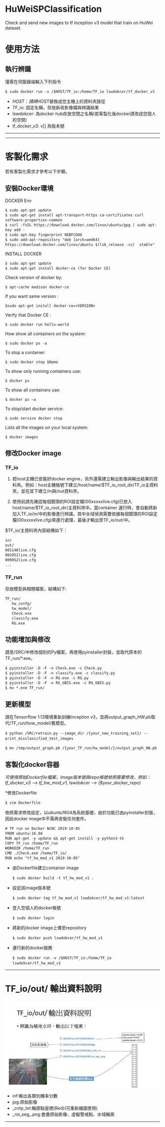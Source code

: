 # HuWeiSPClassification

Check and send new images to tf inception v3 model that train on HuWei dataset.

# 使用方法
## 執行辨識
僅需在伺服器端輸入下列指令

    $ sudo docker run -v /$HOST/TF_io:/home/TF_io lswdokcer/tf_docker_v3

* $HOST：請將$HOST替換成您主機上的資料夾路徑
* TF_io: 固定名稱，存放新收影像檔與辨識結果
* lswdokcer: 為docker hub存放空間之名稱(若客製化後docker請改成您個人的空間)
* tf_docker_v3: v[] 為版本號


***
***

# 客製化需求
若有客製化需求才參考以下步驟。

## 安裝Docker環境
DOCKER Env

    $ sudo apt-get update
    $ sudo apt-get install apt-transport-https ca-certificates curl software-properties-common
    $ curl -fsSL https://download.docker.com/linux/ubuntu/gpg | sudo apt-key add -
    $ sudo apt-key fingerprint 0EBFCD88
    $ sudo add-apt-repository "deb [arch=amd64] https://download.docker.com/linux/ubuntu $(lsb_release -cs)  stable"

INSTALL DOCKER

    $ sudo apt-get update
    $ sudo apt-get install docker-ce (for Docker CE)

Check version of docker by:

    $ apt-cache madison docker-ce

If you want same version : 

    $sudo apt-get install docker-ce=<VERSION>

Verify that Docker CE : 
    
    $ sudo docker run hello-world

How show all containers on the system: 

    $ sudo docker ps -a

To stop a container:

    $ sudo docker stop $Name
    
To show only running containers use:

    $ docker ps 
    
To show all containers use:

    $ docker ps –a
    
To stop/start docker service: 

    $ sudo service docker stop

Lists all the images on your local system:

    $ docker images


## 修改Docker image

### TF_io
1. 若host主機已安裝好docker engine，另外還需建立輸出影像與輸出結果的資料夾。例如：host主機帳號下建立/host/name/$TF_io_root_dir/TF_io主資料夾，並在其下建立/in與/out資料夾。

2. 使用前請先確認每個鏡頭的ROI設定檔(00xxxxxlive.cfg)已放入host/name/$TF_io_root_dir/主資料夾中。當container 運行時，會自動將新加入TF_io/in/中的影像進行辨識，其中水域偵測需要依據每個鏡頭的ROI設定檔(00xxxxxlive.cfg)來進行處理，最後才輸出至TF_io/out/中。

$TF_io/主資料夾內容結構如下：

    in/
    out/
    001140live.cfg
    002051live.cfg
    009052live.cfg
    ...

### TF_run
存放模型與相關檔案，結構如下:

    TF_run/
       hw_confg/
       hw_model/
       Check.exe
       classify.exe
       RG.exe
     
## 功能增加與修改
請至/SRC/中修改個別的Py檔案，再使用pyinstaller封裝，並取代原本的TF_run/*.exe。

    $ pyinstaller -D -F -n Check.exe -c Check.py
    $ pyinstaller -D -F -n classify.exe -c classify.py 
    $ pyinstaller -D -F -n RG.exe -c RG.py
    $ pyinstaller -D -F -n RG_GBIS.exe -c RG_GBIS.py
    $ mv *.exe TF_run/

## 更新模型
請在Tensorflow 1.13環境重新訓練Inception v3，並將output_graph_HW.pb取代/TF_run/how_model/舊模型。

`$ python /SRC/retrain.py --image_dir /{your_new_training_set}/ --print_misclassified_test_images`

`$ mv /tmp/output_graph.pb /{your_TF_run/hw_model/}/output_graph_HW.pb`


## 客製化docker容器
*可使用原始Dockerfile檔案，image版本號與repo帳號依照需要修改，例如：tf_docker_v3 --> tf_hw_mod_v1, lswdokcer --> {$your_docker_repo}*


*修改Dockerfile

    $ vim Dockerfile
    
  依照需求修改設定，以ubuntu1604為系統基礎，由於功能已由pyinstaller封裝，因此docker image中不需再安裝任何套件。
  
    # TF run on Docker NCHC 2019-10-05 
    FROM ubuntu:16.04
    RUN apt-get -y update && apt-get install -y python3-tk
    COPY TF_run /home/TF_run
    WORKDIR /home/TF_run
    CMD ./Check.exe /home/TF_io/
    RUN echo "tf_hw_mod_v1 2019-10-05"

* 由Dockerfile建立container image

    `$ sudo docker build -t tf_hw_mod_v1 . `

* 設定該image版本號

    `$ sudo docker tag tf_hw_mod_v1 lswdokcer/tf_hw_mod_v1:latest`
    
* 登入您個人的docker帳號

    `$ sudo docker login`

* 將新的docker image上傳至repository

    `$ sudo docker push lswdokcer/tf_hw_mod_v1`

* 運行新的docker服務
    
    `$ sudo docker run -v /$HOST/TF_io:/home/TF_io lswdokcer/tf_hw_mod_v1`
    
 
 
***
# TF_io/out/ 輸出資料說明

![Alt text](https://github.com/vscv/HuWeiSPClassification/blob/master/SRC/DL_%E6%99%BA%E6%85%A7%E5%9C%92%E5%8D%80%E8%B7%AF%E9%9D%A2%E7%A9%8D%E6%B7%B9%E6%B0%B4%E5%81%B5%E6%B8%AC_TF_io_out_%E8%BC%B8%E5%87%BA%E8%B3%87%E6%96%99%E8%AA%AA%E6%98%8E.jpg)

* inf:輸出各類別機率分數
* jpg:原始影像
* \_cntp_txt:輪廓點座標(Red)(可重新繪圖使用)
* \_roi_seg_.png:套疊原始影像、虛擬警戒點、水域輪廓


***
